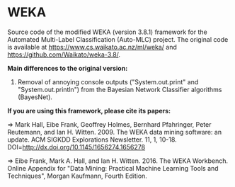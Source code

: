 # WEKA


Source code of the modified WEKA (version 3.8.1) framework for the Automated Multi-Label Classification (Auto-MLC) project. The original code is available at https://www.cs.waikato.ac.nz/ml/weka/ and https://github.com/Waikato/weka-3.8/.


**Main differences to the original version:**

1) Removal of annoying console outputs ("System.out.print" and "System.out.println") from the Bayesian Network Classifier algorithms (BayesNet).


**If you are using this framework, please cite its papers:**

=> Mark Hall, Eibe Frank, Geoffrey Holmes, Bernhard Pfahringer, Peter Reutemann, and Ian H. Witten. 2009. The WEKA data mining software: an update. ACM SIGKDD Explorations Newsletter. 11, 1, 10-18. DOI=http://dx.doi.org/10.1145/1656274.1656278

=> Eibe Frank, Mark A. Hall, and Ian H. Witten. 2016. The WEKA Workbench. Online Appendix for "Data Mining: Practical Machine Learning Tools and Techniques", Morgan Kaufmann, Fourth Edition.
